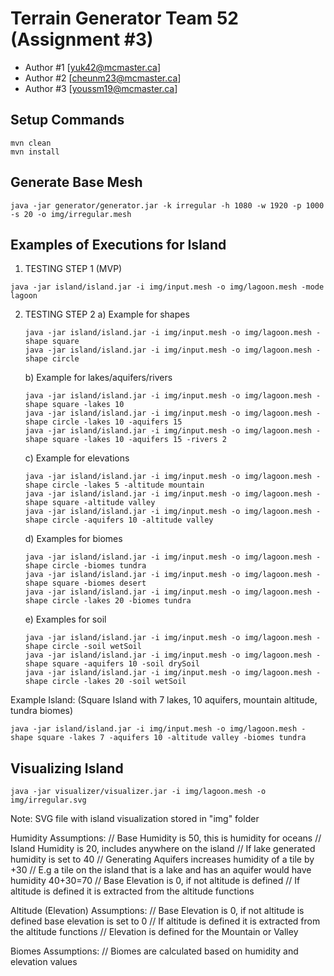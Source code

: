 # Terrain Generator Team 52 (Assignment #3)

  - Author #1 [yuk42@mcmaster.ca]
  - Author #2 [cheunm23@mcmaster.ca]
  - Author #3 [youssm19@mcmaster.ca]

## Setup Commands
```
mvn clean
mvn install
```
## Generate Base Mesh
```
java -jar generator/generator.jar -k irregular -h 1080 -w 1920 -p 1000 -s 20 -o img/irregular.mesh
```
## Examples of Executions for Island
1. TESTING STEP 1 (MVP)
```
java -jar island/island.jar -i img/input.mesh -o img/lagoon.mesh -mode lagoon
```

2. TESTING STEP 2
   a) Example for shapes
   ```
   java -jar island/island.jar -i img/input.mesh -o img/lagoon.mesh -shape square
   java -jar island/island.jar -i img/input.mesh -o img/lagoon.mesh -shape circle
   ```
   
   b) Example for lakes/aquifers/rivers
   ```
   java -jar island/island.jar -i img/input.mesh -o img/lagoon.mesh -shape square -lakes 10
   java -jar island/island.jar -i img/input.mesh -o img/lagoon.mesh -shape circle -lakes 10 -aquifers 15
   java -jar island/island.jar -i img/input.mesh -o img/lagoon.mesh -shape square -lakes 10 -aquifers 15 -rivers 2
   ```
   
   c) Example for elevations
   ```
   java -jar island/island.jar -i img/input.mesh -o img/lagoon.mesh -shape circle -lakes 5 -altitude mountain
   java -jar island/island.jar -i img/input.mesh -o img/lagoon.mesh -shape square -altitude valley
   java -jar island/island.jar -i img/input.mesh -o img/lagoon.mesh -shape circle -aquifers 10 -altitude valley
   ```
   
   d) Examples for biomes
   ```
   java -jar island/island.jar -i img/input.mesh -o img/lagoon.mesh -shape circle -biomes tundra
   java -jar island/island.jar -i img/input.mesh -o img/lagoon.mesh -shape square -biomes desert 
   java -jar island/island.jar -i img/input.mesh -o img/lagoon.mesh -shape circle -lakes 20 -biomes tundra
   ```
   e) Examples for soil
   ```
   java -jar island/island.jar -i img/input.mesh -o img/lagoon.mesh -shape circle -soil wetSoil
   java -jar island/island.jar -i img/input.mesh -o img/lagoon.mesh -shape square -aquifers 10 -soil drySoil 
   java -jar island/island.jar -i img/input.mesh -o img/lagoon.mesh -shape circle -lakes 20 -soil wetSoil
   ```

Example Island: (Square Island with 7 lakes, 10 aquifers, mountain altitude, tundra biomes)
```
java -jar island/island.jar -i img/input.mesh -o img/lagoon.mesh -shape square -lakes 7 -aquifers 10 -altitude valley -biomes tundra
```

## Visualizing Island
```
java -jar visualizer/visualizer.jar -i img/lagoon.mesh -o img/irregular.svg
```

Note: SVG file with island visualization stored in "img" folder

Humidity Assumptions:
// Base Humidity is 50, this is humidity for oceans
// Island Humidity is 20, includes anywhere on the island
// If lake generated humidity is set to 40
// Generating Aquifers increases humidity of a tile by +30
// E.g a tile on the island that is a lake and has an aquifer would have humidity 40+30=70
// Base Elevation is 0, if not altitude is defined
// If altitude is defined it is extracted from the altitude functions

Altitude (Elevation) Assumptions:
// Base Elevation is 0, if not altitude is defined base elevation is set to 0
// If altitude is defined it is extracted from the altitude functions
// Elevation is defined for the Mountain or Valley 

Biomes Assumptions:
// Biomes are calculated based on humidity and elevation values

   
